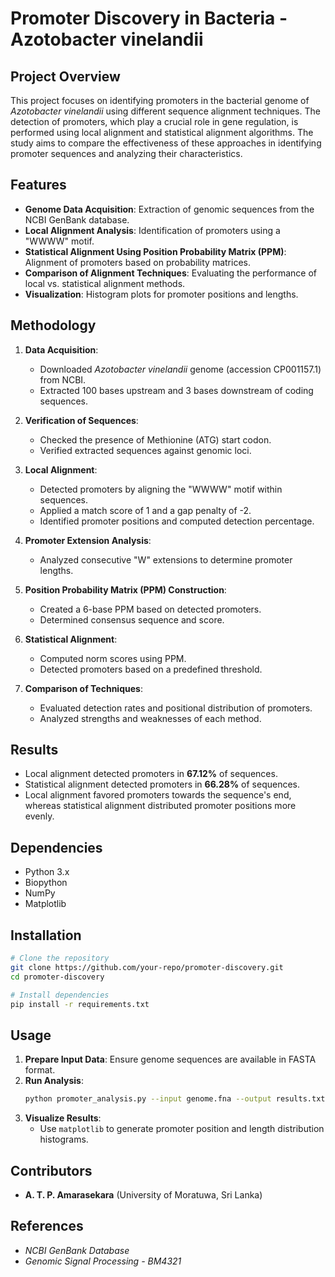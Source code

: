 # Promoter Discovery in Bacteria - Azotobacter vinelandii

## Project Overview
This project focuses on identifying promoters in the bacterial genome of *Azotobacter vinelandii* using different sequence alignment techniques. The detection of promoters, which play a crucial role in gene regulation, is performed using local alignment and statistical alignment algorithms. The study aims to compare the effectiveness of these approaches in identifying promoter sequences and analyzing their characteristics.

## Features
- **Genome Data Acquisition**: Extraction of genomic sequences from the NCBI GenBank database.
- **Local Alignment Analysis**: Identification of promoters using a "WWWW" motif.
- **Statistical Alignment Using Position Probability Matrix (PPM)**: Alignment of promoters based on probability matrices.
- **Comparison of Alignment Techniques**: Evaluating the performance of local vs. statistical alignment methods.
- **Visualization**: Histogram plots for promoter positions and lengths.

## Methodology
1. **Data Acquisition**:
   - Downloaded *Azotobacter vinelandii* genome (accession CP001157.1) from NCBI.
   - Extracted 100 bases upstream and 3 bases downstream of coding sequences.

2. **Verification of Sequences**:
   - Checked the presence of Methionine (ATG) start codon.
   - Verified extracted sequences against genomic loci.

3. **Local Alignment**:
   - Detected promoters by aligning the "WWWW" motif within sequences.
   - Applied a match score of 1 and a gap penalty of -2.
   - Identified promoter positions and computed detection percentage.

4. **Promoter Extension Analysis**:
   - Analyzed consecutive "W" extensions to determine promoter lengths.

5. **Position Probability Matrix (PPM) Construction**:
   - Created a 6-base PPM based on detected promoters.
   - Determined consensus sequence and score.

6. **Statistical Alignment**:
   - Computed norm scores using PPM.
   - Detected promoters based on a predefined threshold.

7. **Comparison of Techniques**:
   - Evaluated detection rates and positional distribution of promoters.
   - Analyzed strengths and weaknesses of each method.

## Results
- Local alignment detected promoters in **67.12%** of sequences.
- Statistical alignment detected promoters in **66.28%** of sequences.
- Local alignment favored promoters towards the sequence's end, whereas statistical alignment distributed promoter positions more evenly.

## Dependencies
- Python 3.x
- Biopython
- NumPy
- Matplotlib

## Installation
```bash
# Clone the repository
git clone https://github.com/your-repo/promoter-discovery.git
cd promoter-discovery

# Install dependencies
pip install -r requirements.txt
```

## Usage
1. **Prepare Input Data**: Ensure genome sequences are available in FASTA format.
2. **Run Analysis**:
   ```bash
   python promoter_analysis.py --input genome.fna --output results.txt
   ```
3. **Visualize Results**:
   - Use `matplotlib` to generate promoter position and length distribution histograms.

## Contributors
- **A. T. P. Amarasekara** (University of Moratuwa, Sri Lanka)

## References
- *NCBI GenBank Database*
- *Genomic Signal Processing - BM4321*

